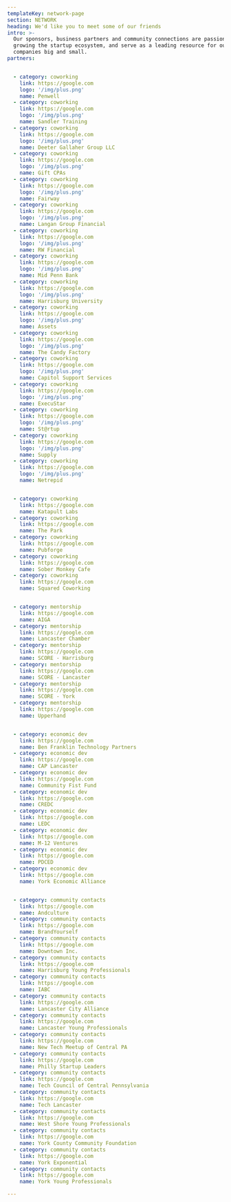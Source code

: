 ```yaml
---
templateKey: network-page
section: NETWORK
heading: We'd like you to meet some of our friends
intro: >-
  Our sponsors, business partners and community connections are passionate about
  growing the startup ecosystem, and serve as a leading resource for our
  companies big and small.
partners:


  - category: coworking
    link: https://google.com
    logo: '/img/plus.png'
    name: Penwell
  - category: coworking
    link: https://google.com
    logo: '/img/plus.png'
    name: Sandler Training
  - category: coworking
    link: https://google.com
    logo: '/img/plus.png'
    name: Deeter Gallaher Group LLC
  - category: coworking
    link: https://google.com
    logo: '/img/plus.png'
    name: Gift CPAs
  - category: coworking
    link: https://google.com
    logo: '/img/plus.png'
    name: Fairway
  - category: coworking
    link: https://google.com
    logo: '/img/plus.png'
    name: Langan Group Financial
  - category: coworking
    link: https://google.com
    logo: '/img/plus.png'
    name: RW Financial
  - category: coworking
    link: https://google.com
    logo: '/img/plus.png'
    name: Mid Penn Bank
  - category: coworking
    link: https://google.com
    logo: '/img/plus.png'
    name: Harrisburg University
  - category: coworking
    link: https://google.com
    logo: '/img/plus.png'
    name: Assets
  - category: coworking
    link: https://google.com
    logo: '/img/plus.png'
    name: The Candy Factory
  - category: coworking
    link: https://google.com
    logo: '/img/plus.png'
    name: Capitol Support Services
  - category: coworking
    link: https://google.com
    logo: '/img/plus.png'
    name: ExecuStar
  - category: coworking
    link: https://google.com
    logo: '/img/plus.png'
    name: St@rtup
  - category: coworking
    link: https://google.com
    logo: '/img/plus.png'
    name: Supply
  - category: coworking
    link: https://google.com
    logo: '/img/plus.png'
    name: Netrepid


  - category: coworking
    link: https://google.com
    name: Katapult Labs
  - category: coworking
    link: https://google.com
    name: The Park
  - category: coworking
    link: https://google.com
    name: Pubforge
  - category: coworking
    link: https://google.com
    name: Sober Monkey Cafe
  - category: coworking
    link: https://google.com
    name: Squared Coworking


  - category: mentorship
    link: https://google.com
    name: AIGA
  - category: mentorship
    link: https://google.com
    name: Lancaster Chamber
  - category: mentorship
    link: https://google.com
    name: SCORE - Harrisburg
  - category: mentorship
    link: https://google.com
    name: SCORE - Lancaster
  - category: mentorship
    link: https://google.com
    name: SCORE - York
  - category: mentorship
    link: https://google.com
    name: Upperhand


  - category: economic dev
    link: https://google.com
    name: Ben Franklin Technology Partners
  - category: economic dev
    link: https://google.com
    name: CAP Lancaster
  - category: economic dev
    link: https://google.com
    name: Community Fist Fund
  - category: economic dev
    link: https://google.com
    name: CREDC
  - category: economic dev
    link: https://google.com
    name: LEDC
  - category: economic dev
    link: https://google.com
    name: M-12 Ventures
  - category: economic dev
    link: https://google.com
    name: PDCED
  - category: economic dev
    link: https://google.com
    name: York Economic Alliance


  - category: community contacts
    link: https://google.com
    name: Andculture
  - category: community contacts
    link: https://google.com
    name: BrandYourself
  - category: community contacts
    link: https://google.com
    name: Downtown Inc.
  - category: community contacts
    link: https://google.com
    name: Harrisburg Young Professionals
  - category: community contacts
    link: https://google.com
    name: IABC
  - category: community contacts
    link: https://google.com
    name: Lancaster City Alliance
  - category: community contacts
    link: https://google.com
    name: Lancaster Young Professionals
  - category: community contacts
    link: https://google.com
    name: New Tech Meetup of Central PA
  - category: community contacts
    link: https://google.com
    name: Philly Startup Leaders
  - category: community contacts
    link: https://google.com
    name: Tech Council of Central Pennsylvania
  - category: community contacts
    link: https://google.com
    name: Tech Lancaster
  - category: community contacts
    link: https://google.com
    name: West Shore Young Professionals
  - category: community contacts
    link: https://google.com
    name: York County Community Foundation
  - category: community contacts
    link: https://google.com
    name: York Exponential
  - category: community contacts
    link: https://google.com
    name: York Young Professionals

---
```


